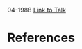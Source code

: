 

04-1988
[Link to Talk](https://www.churchofjesuschrist.org/study/general-conference/1988/04/sunday-morning-session?lang=eng)



# References
